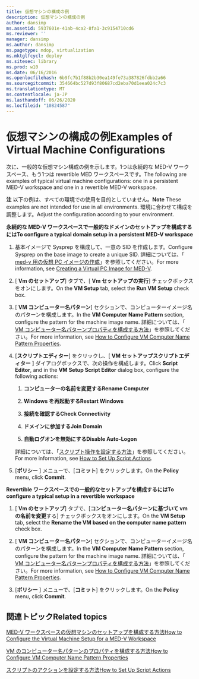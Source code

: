 ```yaml
---
title: 仮想マシンの構成の例
description: 仮想マシンの構成の例
author: dansimp
ms.assetid: 5937601e-41ab-4ca2-8fa1-3c9154710cd6
ms.reviewer: ''
manager: dansimp
ms.author: dansimp
ms.pagetype: mdop, virtualization
ms.mktglfcycl: deploy
ms.sitesec: library
ms.prod: w10
ms.date: 06/16/2016
ms.openlocfilehash: 6b9fc7b1f88b2b30ea149fe73a387826fdbb2a66
ms.sourcegitcommit: 354664bc527d93f80687cd2eba70d1eea024c7c3
ms.translationtype: MT
ms.contentlocale: ja-JP
ms.lasthandoff: 06/26/2020
ms.locfileid: "10824587"
---
```

# <span data-ttu-id="5c9cb-103">仮想マシンの構成の例</span><span class="sxs-lookup"><span data-stu-id="5c9cb-103">Examples of Virtual Machine Configurations</span></span>


<span data-ttu-id="5c9cb-104">次に、一般的な仮想マシン構成の例を示します。1つは永続的な MED-V ワークスペース、もう1つは revertible MED ワークスペースです。</span><span class="sxs-lookup"><span data-stu-id="5c9cb-104">The following are examples of typical virtual machine configurations: one in a persistent MED-V workspace and one in a revertible MED-V workspace.</span></span>

<span data-ttu-id="5c9cb-105">**注** 以下の例は、すべての環境での使用を目的としていません。</span><span class="sxs-lookup"><span data-stu-id="5c9cb-105">**Note** These examples are not intended for use in all environments.</span></span> <span data-ttu-id="5c9cb-106">環境に合わせて構成を調整します。</span><span class="sxs-lookup"><span data-stu-id="5c9cb-106">Adjust the configuration according to your environment.</span></span>

 

**<span data-ttu-id="5c9cb-107">永続的な MED-V ワークスペースで一般的なドメインのセットアップを構成するには</span><span class="sxs-lookup"><span data-stu-id="5c9cb-107">To configure a typical domain setup in a persistent MED-V workspace</span></span>**

1.  <span data-ttu-id="5c9cb-108">基本イメージで Sysprep を構成して、一意の SID を作成します。</span><span class="sxs-lookup"><span data-stu-id="5c9cb-108">Configure Sysprep on the base image to create a unique SID.</span></span> <span data-ttu-id="5c9cb-109">詳細については、「 [med-v 用の仮想 PC イメージの作成](creating-a-virtual-pc-image-for-med-v.md#bkmk-howtoconfiguresysprepformedvimages)」を参照してください。</span><span class="sxs-lookup"><span data-stu-id="5c9cb-109">For more information, see [Creating a Virtual PC Image for MED-V](creating-a-virtual-pc-image-for-med-v.md#bkmk-howtoconfiguresysprepformedvimages).</span></span>

2.  <span data-ttu-id="5c9cb-110">[ **Vm のセットアップ**] タブで、[ **Vm セットアップの実行**] チェックボックスをオンにします。</span><span class="sxs-lookup"><span data-stu-id="5c9cb-110">On the **VM Setup** tab, select the **Run VM Setup** check box.</span></span>

3.  <span data-ttu-id="5c9cb-111">[ **VM コンピューター名パターン**] セクションで、コンピューターイメージ名のパターンを構成します。</span><span class="sxs-lookup"><span data-stu-id="5c9cb-111">In the **VM Computer Name Pattern** section, configure the pattern for the machine image name.</span></span> <span data-ttu-id="5c9cb-112">詳細については、「 [VM コンピューター名パターンプロパティを構成する方法](how-to-configure-vm-computer-name-pattern-propertiesmedvv2.md)」を参照してください。</span><span class="sxs-lookup"><span data-stu-id="5c9cb-112">For more information, see [How to Configure VM Computer Name Pattern Properties](how-to-configure-vm-computer-name-pattern-propertiesmedvv2.md).</span></span>

4.  <span data-ttu-id="5c9cb-113">[**スクリプトエディター**] をクリックし、[ **VM セットアップスクリプトエディター** ] ダイアログボックスで、次の操作を構成します。</span><span class="sxs-lookup"><span data-stu-id="5c9cb-113">Click **Script Editor**, and in the **VM Setup Script Editor** dialog box, configure the following actions:</span></span>

    1.  **<span data-ttu-id="5c9cb-114">コンピューターの名前を変更する</span><span class="sxs-lookup"><span data-stu-id="5c9cb-114">Rename Computer</span></span>**

    2.  **<span data-ttu-id="5c9cb-115">Windows を再起動する</span><span class="sxs-lookup"><span data-stu-id="5c9cb-115">Restart Windows</span></span>**

    3.  **<span data-ttu-id="5c9cb-116">接続を確認する</span><span class="sxs-lookup"><span data-stu-id="5c9cb-116">Check Connectivity</span></span>**

    4.  **<span data-ttu-id="5c9cb-117">ドメインに参加する</span><span class="sxs-lookup"><span data-stu-id="5c9cb-117">Join Domain</span></span>**

    5.  **<span data-ttu-id="5c9cb-118">自動ログオンを無効にする</span><span class="sxs-lookup"><span data-stu-id="5c9cb-118">Disable Auto-Logon</span></span>**

    <span data-ttu-id="5c9cb-119">詳細については、「[スクリプト操作を設定する方法](how-to-set-up-script-actions.md)」を参照してください。</span><span class="sxs-lookup"><span data-stu-id="5c9cb-119">For more information, see [How to Set Up Script Actions](how-to-set-up-script-actions.md).</span></span>

5.  <span data-ttu-id="5c9cb-120">[**ポリシー** ] メニューで、[**コミット**] をクリックします。</span><span class="sxs-lookup"><span data-stu-id="5c9cb-120">On the **Policy** menu, click **Commit**.</span></span>

**<span data-ttu-id="5c9cb-121">Revertible ワークスペースでの一般的なセットアップを構成するには</span><span class="sxs-lookup"><span data-stu-id="5c9cb-121">To configure a typical setup in a revertible workspace</span></span>**

1.  <span data-ttu-id="5c9cb-122">[ **Vm のセットアップ**] タブで、[**コンピューター名パターンに基づいて vm の名前を変更**する] チェックボックスをオンにします。</span><span class="sxs-lookup"><span data-stu-id="5c9cb-122">On the **VM Setup** tab, select the **Rename the VM based on the computer name pattern** check box.</span></span>

2.  <span data-ttu-id="5c9cb-123">[ **VM コンピューター名パターン**] セクションで、コンピューターイメージ名のパターンを構成します。</span><span class="sxs-lookup"><span data-stu-id="5c9cb-123">In the **VM Computer Name Pattern** section, configure the pattern for the machine image name.</span></span> <span data-ttu-id="5c9cb-124">詳細については、「 [VM コンピューター名パターンプロパティを構成する方法](how-to-configure-vm-computer-name-pattern-propertiesmedvv2.md)」を参照してください。</span><span class="sxs-lookup"><span data-stu-id="5c9cb-124">For more information, see [How to Configure VM Computer Name Pattern Properties](how-to-configure-vm-computer-name-pattern-propertiesmedvv2.md).</span></span>

3.  <span data-ttu-id="5c9cb-125">[**ポリシー** ] メニューで、[**コミット**] をクリックします。</span><span class="sxs-lookup"><span data-stu-id="5c9cb-125">On the **Policy** menu, click **Commit**.</span></span>

## <span data-ttu-id="5c9cb-126">関連トピック</span><span class="sxs-lookup"><span data-stu-id="5c9cb-126">Related topics</span></span>


[<span data-ttu-id="5c9cb-127">MED-V ワークスペースの仮想マシンのセットアップを構成する方法</span><span class="sxs-lookup"><span data-stu-id="5c9cb-127">How to Configure the Virtual Machine Setup for a MED-V Workspace</span></span>](how-to-configure-the-virtual-machine-setup-for-a-med-v-workspacemedvv2.md)

[<span data-ttu-id="5c9cb-128">VM のコンピューター名パターンのプロパティを構成する方法</span><span class="sxs-lookup"><span data-stu-id="5c9cb-128">How to Configure VM Computer Name Pattern Properties</span></span>](how-to-configure-vm-computer-name-pattern-propertiesmedvv2.md)

[<span data-ttu-id="5c9cb-129">スクリプトのアクションを設定する方法</span><span class="sxs-lookup"><span data-stu-id="5c9cb-129">How to Set Up Script Actions</span></span>](how-to-set-up-script-actions.md)

 

 





